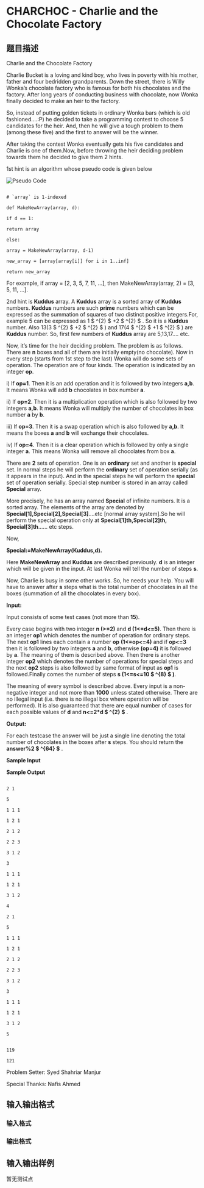 # CHARCHOC - Charlie and the Chocolate Factory

## 题目描述

Charlie and the Chocolate Factory

Charlie Bucket is a loving and kind boy, who lives in poverty with his mother, father and four bedridden grandparents. Down the street, there is Willy Wonka’s chocolate factory who is famous for both his chocolates and the factory. After long years of conducting business with chocolate, now Wonka finally decided to make an heir to the factory.

So, instead of putting golden tickets in ordinary Wonka bars (which is old fashioned….:P) he decided to take a programming contest to choose 5 candidates for the heir. And, then he will give a tough problem to them (among these five) and the first to answer will be the winner.

After taking the contest Wonka eventually gets his five candidates and Charlie is one of them.Now, before throwing the heir deciding problem towards them he decided to give them 2 hints.

1st hint is an algorithm whose pseudo code is given below

![Pseudo Code](http://dl.dropboxusercontent.com/u/34972503/sm3.png)

```

# `array` is 1-indexed

def MakeNewArray(array, d):

if d == 1:

return array

else:

array = MakeNewArray(array, d-1)

new_array = [array[array[i]] for i in 1..inf]

return new_array

```

For example, if array = \[2, 3, 5, 7, 11, ...\], then MakeNewArray(array, 2) = \[3, 5, 11, ...\].

2nd hint is **Kuddus** array. A **Kuddus** array is a sorted array of **Kuddus** numbers. **Kuddus** numbers are such **prime** numbers which can be expressed as the summation of squares of two distinct positive integers.For, example 5 can be expressed as 1 $ ^{2} $ +2 $ ^{2} $ . So it is a **Kuddus** number. Also 13(3 $ ^{2} $ +2 $ ^{2} $ ) and 17(4 $ ^{2} $ +1 $ ^{2} $ ) are **Kuddus** number. So, first few numbers of **Kuddus** array are 5,13,17…. etc.

Now, it’s time for the heir deciding problem. The problem is as follows. There are **n** boxes and all of them are initially empty(no chocolate). Now in every step (starts from 1st step to the last) Wonka will do some sets of operation. The operation are of four kinds. The operation is indicated by an integer **op**.

i) If **op=1**. Then it is an add operation and it is followed by two integers **a,b**. It means Wonka will add **b** chocolates in box number **a**.

ii) If **op=2**. Then it is a multiplication operation which is also followed by two integers **a,b**. It means Wonka will multiply the number of chocolates in box number **a** by **b**.

iii) If **op=3**. Then it is a swap operation which is also followed by **a,b**. It means the boxes **a** and **b** will exchange their chocolates.

iv) If **op=4**. Then it is a clear operation which is followed by only a single integer **a**. This means Wonka will remove all chocolates from box **a**.

There are **2** sets of operation. One is an **ordinary** set and another is **special** set. In normal steps he will perform the **ordinary** set of operation serially (as it appears in the input). And in the special steps he will perform the **special** set of operation serially. Special step number is stored in an array called **Special** array.

More precisely, he has an array named **Special** of infinite numbers. It is a sorted array. The elements of the array are denoted by **Special\[1\],Special\[2\],Special\[3\]**....etc \[normal array system\].So he will perform the special operation only at **Special\[1\]th,Special\[2\]th, Special\[3\]th**…... etc steps.

Now,

**Special:=MakeNewArray(Kuddus,d).**

Here **MakeNewArray** and **Kuddus** are described previously. **d** is an integer which will be given in the input. At last Wonka will tell the number of steps **s**.

Now, Charlie is busy in some other works. So, he needs your help. You will have to answer after **s** steps what is the total number of chocolates in all the boxes (summation of all the chocolates in every box).

**Input:**

Input consists of some test cases (not more than **15**).

Every case begins with two integer **n (>=2)** and **d (1<=d<=5)**. Then there is an integer **op1** which denotes the number of operation for ordinary steps. The next **op1** lines each contain a number **op** **(1<=op<=4)** and if **op<=3** then it is followed by two integers **a** and **b**, otherwise **(op=4)** it is followed by **a**. The meaning of them is described above. Then there is another integer **op2** which denotes the number of operations for special steps and the next **op2** steps is also followed by same format of input as **op1** is followed.Finally comes the number of steps **s (1<=s<=10 $ ^{8} $ )**.

The meaning of every symbol is described above. Every input is a non-negative integer and not more than **1000** unless stated otherwise. There are no illegal input (i.e. there is no illegal box where operation will be performed). It is also guaranteed that there are equal number of cases for each possible values of **d** and **n<=2\*d $ ^{2} $** .

**Output:**

For each testcase the answer will be just a single line denoting the total number of chocolates in the boxes after **s** steps. You should return the **answer%2 $ ^{64} $** .

**Sample Input**

**Sample Output**

```

2 1

5

1 1 1

1 2 1

2 1 2

2 2 3

3 1 2

3

1 1 1

1 2 1

3 1 2

4

2 1

5

1 1 1

1 2 1

2 1 2

2 2 3

3 1 2

3

1 1 1

1 2 1

3 1 2

5

```

```

119

121

```

Problem Setter: Syed Shahriar Manjur

Special Thanks: Nafis Ahmed

## 输入输出格式

### 输入格式

### 输出格式

## 输入输出样例

暂无测试点

